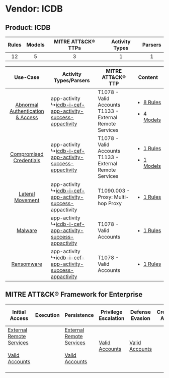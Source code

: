 Vendor: ICDB
============
Product: ICDB
-------------
| Rules | Models | MITRE ATT&CK® TTPs | Activity Types | Parsers |
|:-----:|:------:|:------------------:|:--------------:|:-------:|
|  12   |   5    |         3          |       1        |    1    |

|    Use-Case    | Activity Types/Parsers    | MITRE ATT&CK® TTP    | Content    |
|:----:| ---- | ---- | ---- |
| [Abnormal Authentication & Access](../../../UseCases/uc_abnormal_authentication_&_access.md) |  app-activity<br> ↳[icdb-i-cef-app-activity-success-appactivity](Ps/pC_icdbicefappactivitysuccessappactivity.md)<br> | T1078 - Valid Accounts<br>T1133 - External Remote Services<br> | [<ul><li>8 Rules</li></ul><ul><li>4 Models</li></ul>](RM/r_m_icdb_icdb_Abnormal_Authentication_&_Access.md) |
|          [Compromised Credentials](../../../UseCases/uc_compromised_credentials.md)          |  app-activity<br> ↳[icdb-i-cef-app-activity-success-appactivity](Ps/pC_icdbicefappactivitysuccessappactivity.md)<br> | T1078 - Valid Accounts<br>T1133 - External Remote Services<br> | [<ul><li>1 Rules</li></ul><ul><li>1 Models</li></ul>](RM/r_m_icdb_icdb_Compromised_Credentials.md)          |
|    [Lateral Movement](../../../UseCases/uc_lateral_movement.md)    |  app-activity<br> ↳[icdb-i-cef-app-activity-success-appactivity](Ps/pC_icdbicefappactivitysuccessappactivity.md)<br> | T1090.003 - Proxy: Multi-hop Proxy<br>    | [<ul><li>1 Rules</li></ul>](RM/r_m_icdb_icdb_Lateral_Movement.md)    |
|    [Malware](../../../UseCases/uc_malware.md)    |  app-activity<br> ↳[icdb-i-cef-app-activity-success-appactivity](Ps/pC_icdbicefappactivitysuccessappactivity.md)<br> | T1078 - Valid Accounts<br>    | [<ul><li>1 Rules</li></ul>](RM/r_m_icdb_icdb_Malware.md)    |
|    [Ransomware](../../../UseCases/uc_ransomware.md)    |  app-activity<br> ↳[icdb-i-cef-app-activity-success-appactivity](Ps/pC_icdbicefappactivitysuccessappactivity.md)<br> | T1078 - Valid Accounts<br>    | [<ul><li>1 Rules</li></ul>](RM/r_m_icdb_icdb_Ransomware.md)    |

MITRE ATT&CK® Framework for Enterprise
--------------------------------------
| Initial Access                                                                                                                                   | Execution | Persistence                                                                                                                                      | Privilege Escalation                                                | Defense Evasion                                                     | Credential Access | Discovery | Lateral Movement | Collection | Command and Control                                                                                                                       | Exfiltration | Impact |
| ------------------------------------------------------------------------------------------------------------------------------------------------ | --------- | ------------------------------------------------------------------------------------------------------------------------------------------------ | ------------------------------------------------------------------- | ------------------------------------------------------------------- | ----------------- | --------- | ---------------- | ---------- | ----------------------------------------------------------------------------------------------------------------------------------------- | ------------ | ------ |
| [External Remote Services](https://attack.mitre.org/techniques/T1133)<br><br>[Valid Accounts](https://attack.mitre.org/techniques/T1078)<br><br> |           | [External Remote Services](https://attack.mitre.org/techniques/T1133)<br><br>[Valid Accounts](https://attack.mitre.org/techniques/T1078)<br><br> | [Valid Accounts](https://attack.mitre.org/techniques/T1078)<br><br> | [Valid Accounts](https://attack.mitre.org/techniques/T1078)<br><br> |                   |           |                  |            | [Proxy: Multi-hop Proxy](https://attack.mitre.org/techniques/T1090/003)<br><br>[Proxy](https://attack.mitre.org/techniques/T1090)<br><br> |              |        |